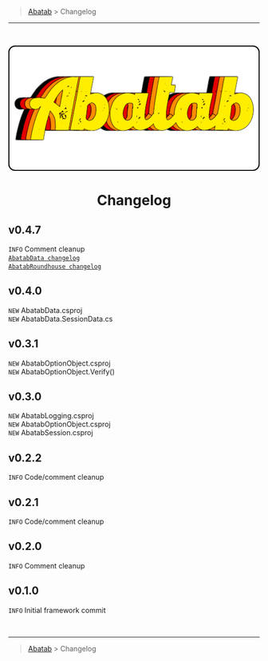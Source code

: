<!-- A generic template for an repository CHANGELOG document [b220829.094029]
     - All URLs should use reference-links added at the end of this documentation.
-->

<!-- BREADCRUMBS
     - Documentation breadcrumbs.
     - This should also be at the end of the documentation as well.
-->
> [Abatab][REPOSITORY-URL] > Changelog

***

<br>
<div align="center">

  <!-- PROJECT LOGO
      - Project logo should be located at "./.github/Logos/RepositoryLogo.png".
      - Short description of the project.
  -->
  ![REPOSITORY-LOGO][REPOSITORY-LOGO]

# Changelog

</div>

## v0.4.7
`INFO` Comment cleanup  
[`AbatabData changelog`][ABATAB-CSPROJ-CHANGLOG]  
[`AbatabRoundhouse changelog`][ABATAB-CSPROJ-CHANGLOG]  



## v0.4.0
`NEW` AbatabData.csproj  
`NEW` AbatabData.SessionData.cs

## v0.3.1
`NEW` AbatabOptionObject.csproj  
`NEW` AbatabOptionObject.Verify()

## v0.3.0
`NEW` AbatabLogging.csproj  
`NEW` AbatabOptionObject.csproj  
`NEW` AbatabSession.csproj

## v0.2.2
`INFO` Code/comment cleanup

## v0.2.1
`INFO` Code/comment cleanup

## v0.2.0
`INFO` Comment cleanup

## v0.1.0
`INFO` Initial framework commit

<!-- BREADCRUMBS
     - Documentation breadcrumbs. This should also be at the start of the documentation as well.
-->
<br>

***

> [Abatab][REPOSITORY-URL] > Changelog

<!-- REFERENCE LINKS: STANDARD
     These reference links should be standard across all project documentation.
-->
[REPOSITORY-URL]: https://github.com/spectrum-health-systems/Abatab
[REPOSITORY-LOGO]: ../.github/Logos/RepositoryLogo.png

<!-- CHANGELOG LINKS -->
[ABATAB-CSPROJ-CHANGLOG]: ../src/ProjData/Doc/CHANGELOG.md
[ABATAB-DATA-CHANGLOG]: ../src/AbatabData/ProjData/CHANGELOG.md
